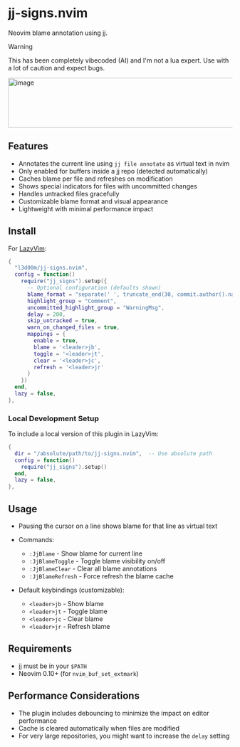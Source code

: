 # jj-signs.nvim

Neovim blame annotation using [jj](https://github.com/jj-vcs/jj).

> [!WARNING]
> This has been completely vibecoded (AI) and I'm not a lua expert. Use with a lot of caution and expect bugs.

<img width="783" height="112" alt="image" src="https://github.com/user-attachments/assets/7170f65e-8e9f-45d2-8f7d-7f3f6a69bd92" />

## Features

- Annotates the current line using `jj file annotate` as virtual text in nvim
- Only enabled for buffers inside a jj repo (detected automatically)
- Caches blame per file and refreshes on modification
- Shows special indicators for files with uncommitted changes
- Handles untracked files gracefully
- Customizable blame format and visual appearance
- Lightweight with minimal performance impact

## Install

For [LazyVim](https://www.lazyvim.org/):

```lua
{
  "l3d00m/jj-signs.nvim",
  config = function()
    require("jj_signs").setup({
      -- Optional configuration (defaults shown)
      blame_format = "separate(' ', truncate_end(30, commit.author().name()) ++ ',', commit_timestamp(commit).local().ago(), '-' , truncate_end(50, commit.description().first_line(), '...'), '(' ++ commit.change_id().shortest(8) ++ ')') ++ \"\\n\"",
      highlight_group = "Comment",
      uncommitted_highlight_group = "WarningMsg",
      delay = 200,
      skip_untracked = true,
      warn_on_changed_files = true,
      mappings = {
        enable = true,
        blame = '<leader>jb',
        toggle = '<leader>jt',
        clear = '<leader>jc',
        refresh = '<leader>jr'
      }
    })
  end,
  lazy = false,
},
```

### Local Development Setup

To include a local version of this plugin in LazyVim:

```lua
{
  dir = "/absolute/path/to/jj-signs.nvim",  -- Use absolute path
  config = function()
    require("jj_signs").setup()
  end,
  lazy = false,
},
```

## Usage

- Pausing the cursor on a line shows blame for that line as virtual text
- Commands:
  - `:JjBlame` - Show blame for current line
  - `:JjBlameToggle` - Toggle blame visibility on/off
  - `:JjBlameClear` - Clear all blame annotations
  - `:JjBlameRefresh` - Force refresh the blame cache

- Default keybindings (customizable):
  - `<leader>jb` - Show blame
  - `<leader>jt` - Toggle blame
  - `<leader>jc` - Clear blame
  - `<leader>jr` - Refresh blame

## Requirements

- [jj](https://github.com/jj-vcs/jj) must be in your `$PATH`
- Neovim 0.10+ (for `nvim_buf_set_extmark`)

## Performance Considerations

- The plugin includes debouncing to minimize the impact on editor performance
- Cache is cleared automatically when files are modified
- For very large repositories, you might want to increase the `delay` setting
